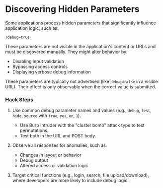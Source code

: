 # Discovering Hidden Parameters

Some applications process hidden parameters that significantly influence application logic, such as:

```
?debug=true
```

These parameters are not visible in the application's content or URLs and must be discovered manually. They might alter behavior by:

* Disabling input validation
* Bypassing access controls
* Displaying verbose debug information

These parameters are typically not advertised (like `debug=false` in a visible URL). Their effect is only observable when the correct value is submitted.

### Hack Steps

1. Use common debug parameter names and values (e.g., `debug`, `test`, `hide`, `source` with `true`, `yes`, `on`, `1`).

   * Use Burp Intruder with the "cluster bomb" attack type to test permutations.
   * Test both in the URL and POST body.

2. Observe all responses for anomalies, such as:

   * Changes in layout or behavior
   * Debug output
   * Altered access or validation logic

3. Target critical functions (e.g., login, search, file upload/download), where developers are more likely to include debug logic.


